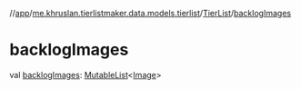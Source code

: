//[app](../../../index.md)/[me.khruslan.tierlistmaker.data.models.tierlist](../index.md)/[TierList](index.md)/[backlogImages](backlog-images.md)

# backlogImages

val [backlogImages](backlog-images.md): [MutableList](https://kotlinlang.org/api/latest/jvm/stdlib/kotlin.collections/-mutable-list/index.html)&lt;[Image](../../me.khruslan.tierlistmaker.data.models.tierlist.image/-image/index.md)&gt;
